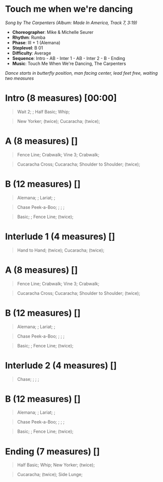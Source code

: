 # Touch me when we're dancing
*Song by The Carpenters (Album: Made In America, Track 7, 3:19)*

* **Choreographer**: Mike & Michelle Seurer
* **Rhythm**: Rumba
* **Phase**: III + 1 (Alemana)
* **Steplevel**: B 01
* **Difficulty**: Average
* **Sequence**: Intro - AB - Inter 1 - AB - Inter 2 - B - Ending
* **Music**: Touch Me When We're Dancing, The Carpenters

*Dance starts in butterfly position, man facing center, lead feet free, waiting two measures*

# Intro (8 measures) [00:00]

> Wait 2; ; Half Basic; Whip;

> New Yorker; (twice); Cucaracha; (twice);

# A (8 measures) []

> Fence Line; Crabwalk; Vine 3; Crabwalk;

> Cucaracha Cross; Cucaracha; Shoulder to Shoulder; (twice);

# B (12 measures) []

> Alemana; ; Lariat; ;

> Chase Peek-a-Boo; ; ; ;

> Basic; ; Fence Line; (twice);

# Interlude 1 (4 measures) []

> Hand to Hand; (twice); Cucaracha; (twice);

# A (8 measures) []

> Fence Line; Crabwalk; Vine 3; Crabwalk;

> Cucaracha Cross; Cucaracha; Shoulder to Shoulder; (twice);

# B (12 measures) []

> Alemana; ; Lariat; ;

> Chase Peek-a-Boo; ; ; ;

> Basic; ; Fence Line; (twice);

# Interlude 2 (4 measures) []

> Chase; ; ; ;

# B (12 measures) []

> Alemana; ; Lariat; ;

> Chase Peek-a-Boo; ; ; ;

> Basic; ; Fence Line; (twice);

# Ending (7 measures) []

> Half Basic; Whip; New Yorker; (twice);

> Cucaracha; (twice); Side Lunge;